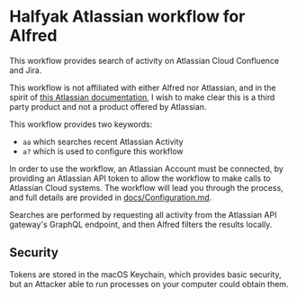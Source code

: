 # Halfyak Atlassian workflow for Alfred

This workflow provides search of activity on Atlassian Cloud Confluence and
Jira.

This workflow is not affiliated with either Alfred nor Atlassian, and in the
spirit of [this Atlassian documentation](https://www.atlassian.com/legal/trademark),
I wish to make clear this is a third party product and not a product offered
by Atlassian.

This workflow provides two keywords:

- `aa` which searches recent Atlassian Activity
- `a?` which is used to configure this workflow

In order to use the workflow, an Atlassian Account must be connected, by
providing an Atlassian API token to allow the workflow to make calls to
Atlassian Cloud systems. The workflow will lead you through the process,
and full details are provided in [docs/Configuration.md](docs/Configuration.md).

Searches are performed by requesting all activity from the Atlassian API
gateway's GraphQL endpoint, and then Alfred filters the results locally.

## Security

Tokens are stored in the macOS Keychain, which provides basic security, but an
Attacker able to run processes on your computer could obtain them.
